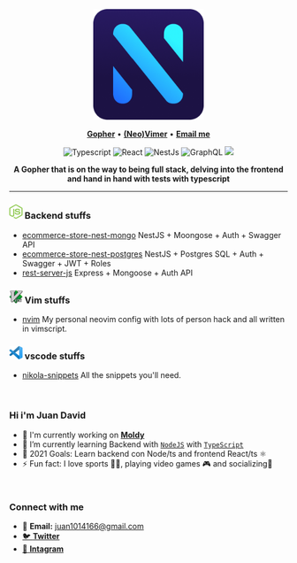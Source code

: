<div align="center">
	<img src="./assets/logopl.png" alt="logo" width="200">
</div>

<p align="center">
<b><a href="https://github.com/golang/go">Gopher</a></b>
•
<b><a href="https://github.com/neovim/neovim">(Neo)Vimer</a></b>
•
<b><a href="juan1014166@gmail.com"> Email me</a></b>

<p align="center">
	<img alt="Typescript" src="https://img.shields.io/badge/-Typescript-007acc?style=for-the-badge&labelColor=black&logo=typescript&logoColor=007acc"/>
	<img alt="React" src="https://img.shields.io/badge/-React-61DBFB?style=for-the-badge&labelColor=black&logo=react&logoColor=61DBFB" />
	<img alt="NestJs" src="https://img.shields.io/badge/nestjs-%23E0234E.svg?style=for-the-badge&labelColor=black&logo=nestjs&logoColor=e0234e" />
	<img alt="GraphQL" src="https://img.shields.io/badge/-GraphQl-e535ab?style=for-the-badge&labelColor=black&logo=graphql&logoColor=e535ab"/>
	<img src="https://img.shields.io/badge/neovim-%2357A143.svg?&style=for-the-badge&labelColor=black&logo=neovim&logoColor=2357A143"/>
</p>

<div align='center'>
	<b>A Gopher that is on the way to being full stack, delving into the frontend and hand in hand with tests with typescript</b>
</div>

<hr/>

### <img alt="node icon" src="./assets/octicons/node.svg" width=24 /> Backend stuffs

- [ecommerce-store-nest-mongo](https://github.com/NikolaM-Dev/ecommerce-store-nest-mongo) NestJS + Moongose + Auth + Swagger API
- [ecommerce-store-nest-postgres](https://github.com/NikolaM-Dev/ecommerce-store-nest-postgres) NestJS + Postgres SQL + Auth + Swagger + JWT + Roles
- [rest-server-js](https://github.com/NikolaM-Dev/rest-server-js) Express + Mongoose + Auth API

### <img alt="vim icon" src="./assets/octicons/vim.svg" width=24 /> Vim stuffs

- [nvim](https://github.com/NikolaM-Dev/dotfiles/tree/main/.config/nvim) My personal neovim config with lots of person hack and all written in vimscript.

### <img alt="vscode icon" src="./assets/octicons/vscode.png" width=24/ > vscode stuffs

- [nikola-snippets](https://github.com/NikolaM-Dev/nikola-snippets) All the snippets you'll need.

<br />

### Hi i'm Juan David

- 🔭 I'm currently working on [**Moldy**](https://github.com/Moldy-Community)
- 🌱 I’m currently learning Backend with [`NodeJS`](https://nodejs.org/en/) with [`TypeScript`](https://www.typescriptlang.org/)
- 🥅 2021 Goals: Learn backend con Node/ts and frontend React/ts ⚛️
- ⚡ Fun fact: I love sports 🏋️‍♂️, playing video games 🎮 and socializing💃

<br />

### Connect with me

- 📧 **Email:** juan1014166@gmail.com
- [🐦 **Twitter**](https://twitter.com/nikolam_dev)
- [📸 **Intagram**](https://www.instagram.com/nikolam_dev)
